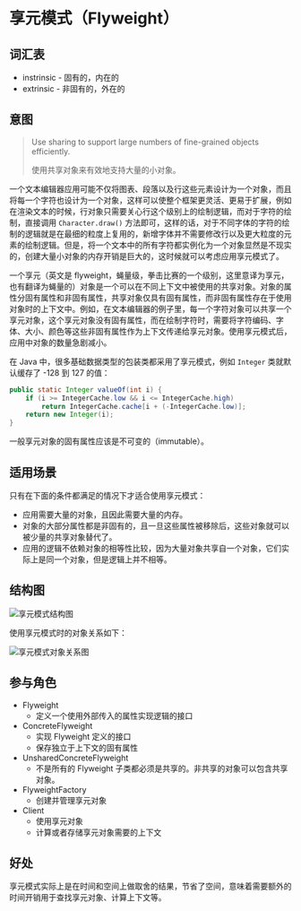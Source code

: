 # 享元模式（Flyweight）

## 词汇表

- instrinsic - 固有的，内在的
- extrinsic - 非固有的，外在的

## 意图

> Use sharing to support large numbers of fine-grained objects efficiently.
>
> 使用共享对象来有效地支持大量的小对象。

一个文本编辑器应用可能不仅将图表、段落以及行这些元素设计为一个对象，而且将每一个字符也设计为一个对象，这样可以使整个框架更灵活、更易于扩展，例如在渲染文本的时候，行对象只需要关心行这个级别上的绘制逻辑，而对于字符的绘制，直接调用 `Character.draw()` 方法即可，这样的话，对于不同字体的字符的绘制的逻辑就是在最细的粒度上复用的，新增字体并不需要修改行以及更大粒度的元素的绘制逻辑。但是，将一个文本中的所有字符都实例化为一个对象显然是不现实的，创建大量小对象的内存开销是巨大的，这时候就可以考虑应用享元模式了。

一个享元（英文是 flyweight，蝇量级，拳击比赛的一个级别，这里意译为享元，也有翻译为蝇量的）对象是一个可以在不同上下文中被使用的共享对象。对象的属性分固有属性和非固有属性，共享对象仅具有固有属性，而非固有属性存在于使用对象时的上下文中。例如，在文本编辑器的例子里，每一个字符对象可以共享一个享元对象，这个享元对象没有固有属性，而在绘制字符时，需要将字符编码、字体、大小、颜色等这些非固有属性作为上下文传递给享元对象。使用享元模式后，应用中对象的数量急剧减小。

在 Java 中，很多基础数据类型的包装类都采用了享元模式，例如 `Integer` 类就默认缓存了 -128 到 127 的值：

```java
public static Integer valueOf(int i) {
    if (i >= IntegerCache.low && i <= IntegerCache.high)
        return IntegerCache.cache[i + (-IntegerCache.low)];
    return new Integer(i);
}
```

一般享元对象的固有属性应该是不可变的（immutable）。

## 适用场景

只有在下面的条件都满足的情况下才适合使用享元模式：

- 应用需要大量的对象，且因此需要大量的内存。
- 对象的大部分属性都是非固有的，且一旦这些属性被移除后，这些对象就可以被少量的共享对象替代了。
- 应用的逻辑不依赖对象的相等性比较，因为大量对象共享自一个对象，它们实际上是同一个对象，但是逻辑上并不相等。

## 结构图

![享元模式结构图](https://youdu-markdown.oss-cn-shanghai.aliyuncs.com/20191130170431.png)

使用享元模式时的对象关系如下：

![享元模式对象关系图](https://youdu-markdown.oss-cn-shanghai.aliyuncs.com/20191130170530.png)

## 参与角色

- Flyweight
  - 定义一个使用外部传入的属性实现逻辑的接口
- ConcreteFlyweight
  - 实现 Flyweight 定义的接口
  - 保存独立于上下文的固有属性
- UnsharedConcreteFlyweight
  - 不是所有的 Flyweight 子类都必须是共享的。非共享的对象可以包含共享对象。
- FlyweightFactory
  - 创建并管理享元对象
- Client
  - 使用享元对象
  - 计算或者存储享元对象需要的上下文

## 好处

享元模式实际上是在时间和空间上做取舍的结果，节省了空间，意味着需要额外的时间开销用于查找享元对象、计算上下文等。